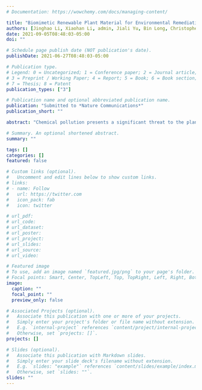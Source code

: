 ```yaml
---
# Documentation: https://wowchemy.com/docs/managing-content/

title: "Biomimetic Renewable Plant Material for Environmental Remediation"
authors: [Jinghao Li, Xiaohan Li, admin, Jiali Yu, Bin Long, Christopher Bakker, Bruce McCarl, Joshua Yuan, Susie Dai]
date: 2021-09-05T08:48:03-05:00
doi: ""

# Schedule page publish date (NOT publication's date).
publishDate: 2021-06-27T08:48:03-05:00

# Publication type.
# Legend: 0 = Uncategorized; 1 = Conference paper; 2 = Journal article;
# 3 = Preprint / Working Paper; 4 = Report; 5 = Book; 6 = Book section;
# 7 = Thesis; 8 = Patent
publication_types: ["3"]

# Publication name and optional abbreviated publication name.
publication: "Submitted to *Nature Communications*"
publication_short: ""

abstract: "Chemical pollution presents a significant threat to the planetary environment, ecosystems, and human health. Per- and polyfluoroalkyl substances (PFASs) are ubiquitous synthetic industrial chemicals that pose exposure health risks for all organisms. Here, we present a new concept of biomimetic plant material derived from renewable resources for in-situ microbial environmental remediation of pollutants. We modified and integrated the two most abundant agricultural residues, lignin, and cellulose, to 'reverse-engineer' the new material that mimics plant secondary cell wall structure and enables plant-microbial interactions. The results show that the biomimetic material serves as a highly effective sorbent and microbial feedstock to facilitate in-situ fungal biotransformation of persistent organic pollutants (POPs) PFAS. The new material reaches a record level of perfluorooctanoic acid (PFOA) adsorption capacity at 3529 mg/g and perfluorooctanesulfonic acid (PFOS) at 4151 mg/g. The PFAS enriched material further serves as a solid substrate to grow bioremediation microorganisms such as white-rot fungus Irpex lacteus, where the synthetic substrate derived from natural ingredients efficiently stimulates the microbial detoxification and degradation of POPs such as PFAS. Unlike traditional sorbents, the bioinspired new material adsorbs, enriches, and degrades the environmental contaminants in the same integrated system, presenting a tandem-in-time sequential remediation strategy. Furthermore, the biomimetic material brings lower environmental impacts as it can be biodegraded by microorganisms. We anticipate our biomimetic renewable material opens up a new direction for designing bioinspired materials as a sustainable technology to revolutionize the remediation invention, providing unique opportunities to produce low-cost bioreactors for pollutant remediation and sustainable synthetic chemical management."

# Summary. An optional shortened abstract.
summary: ""

tags: []
categories: []
featured: false

# Custom links (optional).
#   Uncomment and edit lines below to show custom links.
# links:
# - name: Follow
#   url: https://twitter.com
#   icon_pack: fab
#   icon: twitter

# url_pdf:
# url_code:
# url_dataset:
# url_poster:
# url_project:
# url_slides:
# url_source:
# url_video:

# Featured image
# To use, add an image named `featured.jpg/png` to your page's folder. 
# Focal points: Smart, Center, TopLeft, Top, TopRight, Left, Right, BottomLeft, Bottom, BottomRight.
image:
  caption: ""
  focal_point: ""
  preview_only: false

# Associated Projects (optional).
#   Associate this publication with one or more of your projects.
#   Simply enter your project's folder or file name without extension.
#   E.g. `internal-project` references `content/project/internal-project/index.md`.
#   Otherwise, set `projects: []`.
projects: []

# Slides (optional).
#   Associate this publication with Markdown slides.
#   Simply enter your slide deck's filename without extension.
#   E.g. `slides: "example"` references `content/slides/example/index.md`.
#   Otherwise, set `slides: ""`.
slides: ""
---
```

